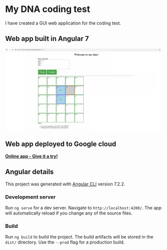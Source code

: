 # My DNA coding test

I have created a GUI web application for the coding test.

## Web app built in Angular 7

![Web App](https://github.com/VeritasSoftware/my-dna/blob/master/my-dna/src/Screenshot.PNG)

## Web app deployed to Google cloud

[**Online app - Give it a try!**](https://my-dna-coding-test.firebaseapp.com)

## Angular details

This project was generated with [Angular CLI](https://github.com/angular/angular-cli) version 7.2.2.

### Development server

Run `ng serve` for a dev server. Navigate to `http://localhost:4200/`. The app will automatically reload if you change any of the source files.

### Build

Run `ng build` to build the project. The build artifacts will be stored in the `dist/` directory. Use the `--prod` flag for a production build.

